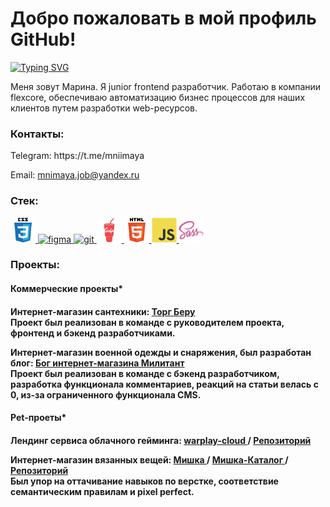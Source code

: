 <h1 aling="center">Добро пожаловать в мой профиль GitHub!</h1>

<a href="https://git.io/typing-svg"><img src="https://readme-typing-svg.herokuapp.com?font=Fira+Code&pause=1000&color=36A2FF&background=B5F31C00&width=435&lines=%D0%9E+%D1%81%D0%B5%D0%B1%D0%B5.." alt="Typing SVG" /></a>
<p align="left">Меня зовут Марина. Я junior frontend разработчик. Работаю в компании flexcore, обеспечиваю автоматизацию бизнес процессов для наших клиентов путем разработки web-ресурсов.</p>

<h3 align="left">Контакты:</h3>
<p align="left">
  Telegram: https://t.me/mniimaya
</p>
<p align="left">
  Email: <a type="emailto" href="mnimaya.job@yandex.ru">mnimaya.job@yandex.ru</a>
</p>

<h3 align="left">Стек:</h3>
<p align="left"> <a href="https://www.w3schools.com/css/" target="_blank" rel="noreferrer"> <img src="https://raw.githubusercontent.com/devicons/devicon/master/icons/css3/css3-original-wordmark.svg" alt="css3" width="40" height="40"/> </a> <a href="https://www.figma.com/" target="_blank" rel="noreferrer"> <img src="https://www.vectorlogo.zone/logos/figma/figma-icon.svg" alt="figma" width="40" height="40"/> </a> <a href="https://git-scm.com/" target="_blank" rel="noreferrer"> <img src="https://www.vectorlogo.zone/logos/git-scm/git-scm-icon.svg" alt="git" width="40" height="40"/> </a> <a href="https://gulpjs.com" target="_blank" rel="noreferrer"> <img src="https://raw.githubusercontent.com/devicons/devicon/master/icons/gulp/gulp-plain.svg" alt="gulp" width="40" height="40"/> </a> <a href="https://www.w3.org/html/" target="_blank" rel="noreferrer"> <img src="https://raw.githubusercontent.com/devicons/devicon/master/icons/html5/html5-original-wordmark.svg" alt="html5" width="40" height="40"/> </a> <a href="https://developer.mozilla.org/en-US/docs/Web/JavaScript" target="_blank" rel="noreferrer"> <img src="https://raw.githubusercontent.com/devicons/devicon/master/icons/javascript/javascript-original.svg" alt="javascript" width="40" height="40"/> </a> <a href="https://sass-lang.com" target="_blank" rel="noreferrer"> <img src="https://raw.githubusercontent.com/devicons/devicon/master/icons/sass/sass-original.svg" alt="sass" width="40" height="40"/> </a> </p>

<h3 align="left">Проекты:</h3>
<h4> Коммерческие проекты*<h4>
<p>Интернет-магазин сантехники: <a href="https://torgberu.ru/"> Торг Беру </a><br>
Проект был реализован в команде с руководителем проекта, фронтенд и бэкенд разработчиками.
<p>
<p>Интернет-магазин военной одежды и снаряжения, был разработан блог: <a href="https://militant.ru/novosti/"> Бог интернет-магазина Милитант </a><br>
Проект был реализован в команде с бэкенд разработчиком, разработка функционала комментариев, реакций на статьи велась с 0, из-за ограниченного функционала CMS.
<p>
  
<h4> Pet-проеты*<h4>
<p>Лендинг сервиса облачного гейминга: <a href="https://mniimaya.github.io/warplay-cloud/"> warplay-cloud </a> / <a href="https://github.com/Mniimaya/warplay-cloud">Репозиторий</a><br>
<p>
<p>Интернет-магазин вязанных вещей: <a href="https://mniimaya.github.io/mishka/"> Мишка </a> / <a href="https://mniimaya.github.io/mishka/catalog.html"> Мишка-Каталог </a> / <a href="https://github.com/Mniimaya/mishka">Репозиторий</a><br>
Был упор на оттачивание навыков по верстке, соответствие семантическим правилам и pixel perfect.
<p>
